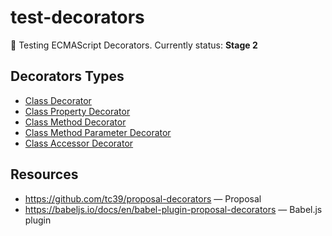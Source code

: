 # test-decorators

:ledger: Testing ECMAScript Decorators. Currently status: **Stage 2**

## Decorators Types

* [Class Decorator](/blob/master/src/class-decorator/main.js)
* [Class Property Decorator](/blob/master/src/class-property-decorator/main.js)
* [Class Method Decorator](/blob/master/src/class-method-decorator/main.js)
* [Class Method Parameter Decorator](/blob/master/src/class-method-parameter-decorator/main.js)
* [Class Accessor Decorator](/blob/master/src/class-accessor-decorator/main.js)

## Resources

* <https://github.com/tc39/proposal-decorators> — Proposal
* <https://babeljs.io/docs/en/babel-plugin-proposal-decorators> — Babel.js plugin
